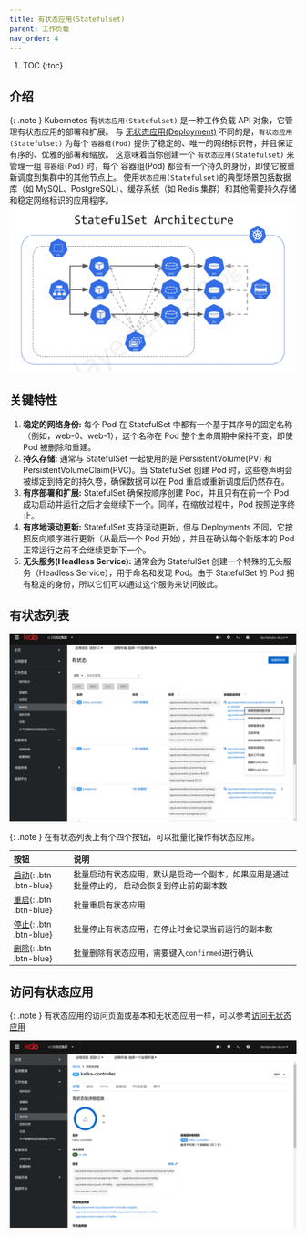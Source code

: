 ```yaml
---
title: 有状态应用(Statefulset)
parent: 工作负载
nav_order: 4
---
```


1. TOC
{:toc}

## 介绍

{: .note }
Kubernetes 有`状态应用(Statefulset)` 是一种工作负载 API 对象，它管理有状态应用的部署和扩展。
与 [无状态应用(Deployment)](../deployments) 不同的是，`有状态应用(Statefulset)` 为每个 `容器组(Pod)` 提供了稳定的、唯一的网络标识符，并且保证有序的、优雅的部署和缩放。
这意味着当你创建一个 `有状态应用(Statefulset)` 来管理一组 `容器组(Pod)` 时，每个 容器组(Pod) 都会有一个持久的身份，即使它被重新调度到集群中的其他节点上。
使用`状态应用(Statefulset)`的典型场景包括数据库（如 MySQL、PostgreSQL）、缓存系统（如 Redis 集群）和其他需要持久存储和稳定网络标识的应用程序。
![statefulset-architecture.webp](imgs/statefulset-architecture.webp)

## 关键特性
1. **稳定的网络身份:** 每个 Pod 在 StatefulSet 中都有一个基于其序号的固定名称（例如，web-0、web-1），这个名称在 Pod 整个生命周期中保持不变，即使 Pod 被删除和重建。
2. **持久存储:** 通常与 StatefulSet 一起使用的是 PersistentVolume(PV) 和 PersistentVolumeClaim(PVC)。当 StatefulSet 创建 Pod 时，这些卷声明会被绑定到特定的持久卷，确保数据可以在 Pod 重启或重新调度后仍然存在。
3. **有序部署和扩展:** StatefulSet 确保按顺序创建 Pod，并且只有在前一个 Pod 成功启动并运行之后才会继续下一个。同样，在缩放过程中，Pod 按照逆序终止。
4. **有序地滚动更新:** StatefulSet 支持滚动更新，但与 Deployments 不同，它按照反向顺序进行更新（从最后一个 Pod 开始），并且在确认每个新版本的 Pod 正常运行之前不会继续更新下一个。
5. **无头服务(Headless Service):** 通常会为 StatefulSet 创建一个特殊的无头服务（Headless Service），用于命名和发现 Pod。由于 StatefulSet 的 Pod 拥有稳定的身份，所以它们可以通过这个服务来访问彼此。


## 有状态列表

![](imgs/statefulsets.png)

{: .note }
在有状态列表上有个四个按钮，可以批量化操作有状态应用。


| 按钮                       | 说明                                                                                 |
|:-------------------------|:-----------------------------------------------------------------------------------|
| [启动](){: .btn .btn-blue} | 批量启动有状态应用，默认是启动一个副本，如果应用是通过批量停止的， 启动会恢复到停止前的副本数                                    |
| [重启](){: .btn .btn-blue} | 批量重启有状态应用                                                                          |
| [停止](){: .btn .btn-blue} | 批量停止有状态应用，在停止时会记录当前运行的副本数                                                          |
| [删除](){: .btn .btn-blue} | 批量删除有状态应用，需要键入`confirmed`进行确认                                                      |

## 访问有状态应用

{: .note }
有状态应用的访问页面或基本和无状态应用一样，可以参考[访问无状态应用](../deployments#访问无状态应用)

![statefulset.png](imgs/statefulset.png)